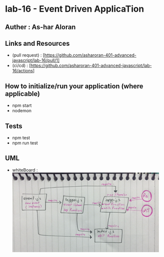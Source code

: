 # lab-16 - Event Driven ApplicaTion 

## Auther : As-har Aloran

## Links and Resources
* (pull request) : [https://github.com/asharoran-401-advanced-javascript/lab-16/pull/1] 
* (ci/cd) : [https://github.com/asharoran-401-advanced-javascript/lab-16/actions] 

## How to initialize/run your application (where applicable)
- npm start
- nodemon

## Tests
- npm test
- npm run test
## UML

* whiteBoard : ![alt text](assets/lab-16.jpg)